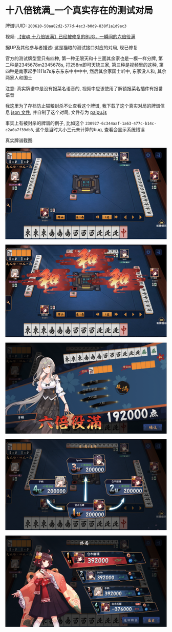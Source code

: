 # 十八倍铳满_一个真实存在的测试对局

牌谱UUID: `200610-50aa82d2-577d-4ac3-b0d9-838f1a1d9ac3`

视频: [【雀魂·十八倍铳满】已经被修复的BUG，一瞬间的六倍役满](https://www.bilibili.com/video/BV1s54y1Q75z)

据UP及其他参与者描述: 这是猫粮的测试接口对应的对局, 现已修复

官方的测试牌型里只有四种,
第一种无限天和十三面其余家也是一模一样分牌,
第二种是2345678m2345678s, 打258m即可天铳三家,
第三种是视频里的这种,
第四种是南家起手1111s7s东东东东中中中中, 然后其余家国士听中, 东家没人和, 其余两家人和国士

注意: 真实牌谱中是没有报菜名语音的, 视频中应该使用了解锁报菜名插件有报番语音

我这里为了存档防止猫粮封杀不让查看这个牌谱,
我下载了这个真实对局的牌谱信息 [json 文件](paipu_200610-50aa82d2-577d-4ac3-b0d9-838f1a1d9ac3.json), 并自制了这个对局,
文件存为 [paipu.js](paipu.js)

事实上有被封杀的牌谱的例子, 比如这个 `230927-6c344aaf-1a63-477c-b14c-c2a0a7f39db8`, 这个是当时大小三元未计算的bug,
查看会显示系统错误

真实牌谱截图:

![1.png](pic/1.png)

![2.png](pic/2.png)

![3.png](pic/3.png)

![4.png](pic/4.png)

![5.png](pic/5.png)

